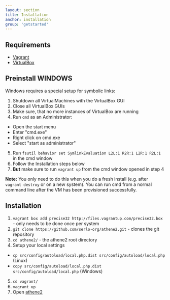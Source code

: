 ```yaml
---
layout: section
title: Installation
anchor: installation
group: 'getstarted'
---
```


## Requirements

* [Vagrant](http://www.vagrantup.com/)
* [VirtualBox](https://www.virtualbox.org/)

## Preinstall WINDOWS

Windows requires a special setup for symbolic links:

1. Shutdown all VirtualMachines with the VirtualBox GUI
2. Close all VirtualBox GUIs
3. Make sure, that no more instances of VirtualBox are running
4. Run `cmd` as an Administrator:
 * Open the start menu
 * Enter "cmd.exe"
 * Right click on cmd.exe
 * Select "start as administrator"
5. Run `fsutil behavior set SymlinkEvaluation L2L:1 R2R:1 L2R:1 R2L:1` in the cmd window
6. Follow the Installation steps below
7. **But** make sure to run `vagrant up` from the cmd window opened in step 4

**Note:** You only need to do this when you do a fresh install (e.g. after `vagrant destroy` or on a new system).
You can run cmd from a normal command line after the VM has been provisioned successfully.

## Installation

1. `vagrant box add precise32 http://files.vagrantup.com/precise32.box` - only needs to be done once per system
2. `git clone https://github.com/serlo-org/athene2.git` - clones the git repository
3. `cd athene2/` - the athene2 root directory
4. Setup your local settings
 * `cp src/config/autoload/local.php.dist src/config/autoload/local.php` (Linux)
 * `copy src/config/autoload/local.php.dist src/config/autoload/local.php` (Windows)
5. `cd vagrant/`
6. `vagrant up`
7. Open [athene2](http://localhost:4567)